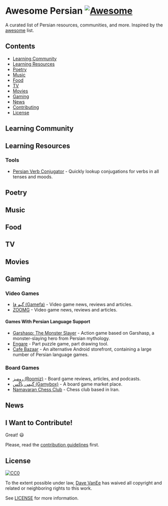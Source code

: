 # Awesome Persian [![Awesome](https://cdn.rawgit.com/sindresorhus/awesome/d7305f38d29fed78fa85652e3a63e154dd8e8829/media/badge.svg)](https://github.com/sindresorhus/awesome)

A curated list of Persian resources, communities, and more. Inspired by the [awesome](https://github.com/sindresorhus/awesome?1) list.

## Contents

- [Learning Community](#learning-community)
- [Learning Resources](#learning-resources)
- [Poetry](#poetry)
- [Music](#music)
- [Food](#food)
- [TV](#tv)
- [Movies](#movies)
- [Gaming](#gaming)
- [News](#news)
- [Contributing](#i-want-to-contribute)
- [License](#license)

## Learning Community

## Learning Resources

### Tools

- [Persian Verb Conjugator](http://www.jahanshiri.ir/pvc/en/) - Quickly lookup conjugations for verbs in all tenses and moods.

## Poetry

## Music

## Food

## TV

## Movies

## Gaming

### Video Games

- [گیم فا (Gamefa)](https://gamefa.com/) - Video game news, reviews and articles.
- [ZOOMG](https://www.zoomg.ir/) - Video game news, reviews and articles.

#### Games With Persian Language Support

- [Garshasp: The Monster Slayer](http://store.steampowered.com/app/99400/Garshasp_The_Monster_Slayer/) - Action game based on Garshasp, a monster-slaying hero from Persian mythology.
- [Engare](http://store.steampowered.com/app/415170/Engare/) - Part puzzle game, part drawing tool.
- [Cafe Bazaar](https://cafebazaar.ir/) - An alternative Android storefront, containing a large number of Persian language games.

### Board Games

- [رومیز (Roomiz)](http://roomizgames.ir/) - Board game reviews, articles, and podcasts.
- [گیمی باگس (Gamybox)](http://gamybox.ir) - A board game market place.
- [Namavaran Chess Club](http://gchess.ir/) - Chess club based in Iran.

## News

## I Want to Contribute!

Great! :smiley:

Please, read the [contribution guidelines](CONTRIBUTING.md) first.

## License

[![CC0](http://i.creativecommons.org/p/zero/1.0/88x31.png)](http://creativecommons.org/publicdomain/zero/1.0/)

To the extent possible under law, [Dave VanEe](https://twitter.com/davevanee) has waived all copyright and related or neighboring rights to this work.

See [LICENSE](LICENSE.md) for more information.
